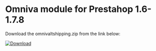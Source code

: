 # Omniva module for Prestahop 1.6-1.7.8

Download the omnivaltshipping.zip from the link below:

[![Download](https://img.shields.io/badge/dynamic/json.svg?label=download&url=https://api.github.com/repos/mijora/omniva-prestashop-1.6-1.7/releases/latest&query=$.assets[0].name&style=for-the-badge)](https://github.com/mijora/omniva-prestashop-1.6-1.7/releases/latest/download/omnivaltshipping.zip)
